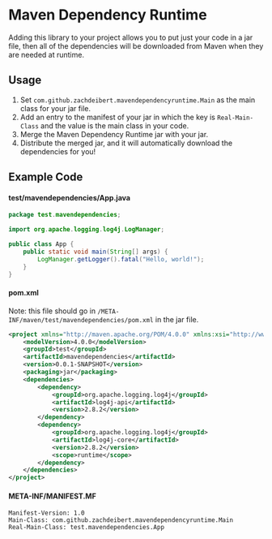 # Maven Dependency Runtime

Adding this library to your project allows you to put just your code in a jar
file, then all of the dependencies will be downloaded from Maven when they are
needed at runtime.

## Usage

1. Set `com.github.zachdeibert.mavendependencyruntime.Main` as the main class
   for your jar file.
2. Add an entry to the manifest of your jar in which the key is
   `Real-Main-Class` and the value is the main class in your code.
3. Merge the Maven Dependency Runtime jar with your jar.
4. Distribute the merged jar, and it will automatically download the
   dependencies for you!

## Example Code

#### test/mavendependencies/App.java
```java
package test.mavendependencies;

import org.apache.logging.log4j.LogManager;

public class App {
	public static void main(String[] args) {
		LogManager.getLogger().fatal("Hello, world!");
	}
}
```

#### pom.xml
Note: this file should go in `/META-INF/maven/test/mavendependencies/pom.xml` in
the jar file.
```xml
<project xmlns="http://maven.apache.org/POM/4.0.0" xmlns:xsi="http://www.w3.org/2001/XMLSchema-instance" xsi:schemaLocation="http://maven.apache.org/POM/4.0.0 http://maven.apache.org/xsd/maven-4.0.0.xsd">
    <modelVersion>4.0.0</modelVersion>
    <groupId>test</groupId>
    <artifactId>mavendependencies</artifactId>
    <version>0.0.1-SNAPSHOT</version>
    <packaging>jar</packaging>
    <dependencies>
        <dependency>
            <groupId>org.apache.logging.log4j</groupId>
            <artifactId>log4j-api</artifactId>
            <version>2.8.2</version>
        </dependency>
        <dependency>
            <groupId>org.apache.logging.log4j</groupId>
            <artifactId>log4j-core</artifactId>
            <version>2.8.2</version>
            <scope>runtime</scope>
        </dependency>
    </dependencies>
</project>
```

#### META-INF/MANIFEST.MF
```
Manifest-Version: 1.0
Main-Class: com.github.zachdeibert.mavendependencyruntime.Main
Real-Main-Class: test.mavendependencies.App
```
